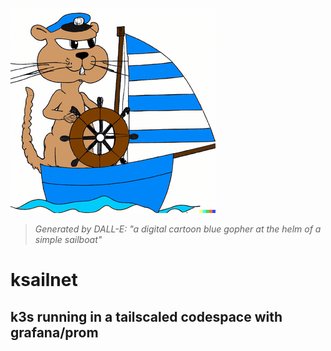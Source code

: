 ![logo](ksailnet.png)
> _Generated by DALL-E: "a digital cartoon blue gopher at the helm of a simple sailboat"_

# ksailnet
## k3s running in a tailscaled codespace with grafana/prom



